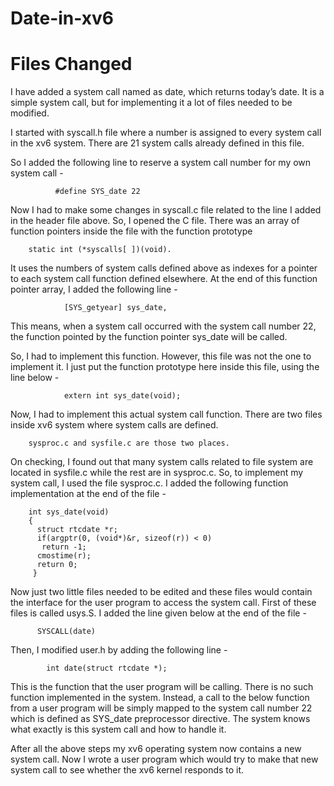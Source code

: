 # Date-in-xv6


# Files Changed

I have added a system call named as date, which returns today’s date.
It is a simple system call, but for implementing it a lot of files
needed to be modified.

I started with syscall.h file where a number is assigned to every
system call in the xv6 system. There are 21 system calls already
defined in this file.

So I added the following line to reserve a system call number for
my own system call -
              
              #define SYS_date 22
              
Now I had to make some changes in syscall.c file related to the line I
added in the header file above. So, I opened the C file. There was an
array of function pointers inside the file with the function prototype

        static int (*syscalls[ ])(void).
        
It uses the numbers of system calls defined above as indexes for a pointer
to each system call function defined elsewhere. At the end of this function
pointer array, I added the following line -
                
                [SYS_getyear] sys_date,
                
This means, when a system call occurred with the system call number 22, the
function pointed by the function pointer sys_date will be called.

So, I had to implement this function. However, this file was not the one to 
implement it. I just put the function prototype here inside this file, using
the line below -
                
                extern int sys_date(void);
                
Now, I had to implement this actual system call function. There are two files
inside xv6 system where system calls are defined.
        
        sysproc.c and sysfile.c are those two places.

On checking, I found out that many system calls related to file system are located in
sysfile.c while the rest are in sysproc.c. So, to implement my system call, I used the
file sysproc.c. I added the following function implementation at the end of the file -

        int sys_date(void)
        {
          struct rtcdate *r;
          if(argptr(0, (void*)&r, sizeof(r)) < 0)
           return -1;
          cmostime(r);
          return 0;
         }
         
Now just two little files needed to be edited and these files would contain the interface
for the user program to access the system call. First of these files is called usys.S. 
I added the line given below at the end of the file -

          SYSCALL(date)
          
Then, I modified user.h by adding the following line -
            
            int date(struct rtcdate *);
            
This is the function that the user program will be calling. There is no such function
implemented in the system. Instead, a call to the below function from a user program
will be simply mapped to the system call number 22 which is defined as SYS_date
preprocessor directive. The system knows what exactly is this system call and how to
handle it.

After all the above steps my xv6 operating system now contains a new system call. Now
I wrote a user program which would try to make that new system call to see whether
the xv6 kernel responds to it.
